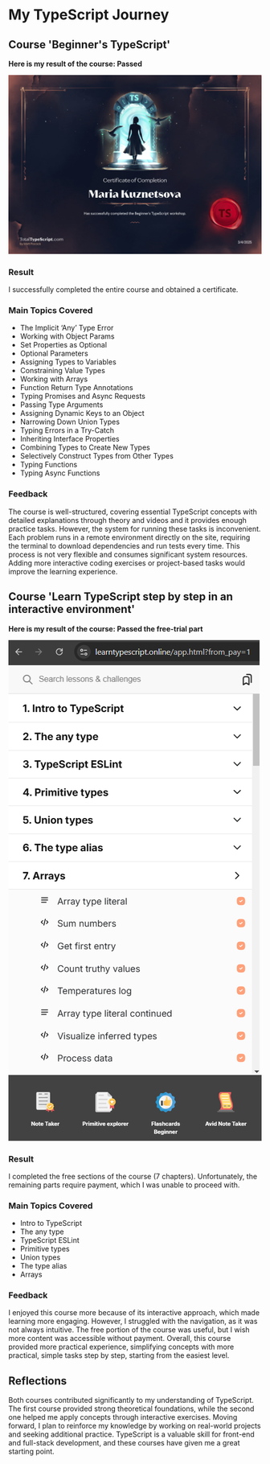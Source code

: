 # My TypeScript Journey

## Course 'Beginner's TypeScript'

<b>Here is my result of the course: Passed</b>

[![certificate](certificate.png)](https://res.cloudinary.com/total-typescript/image/upload/v1741521993/certificate/b9240075-1722-4dc1-8450-d1b86055e9de/beginners-typescript.png)

### Result
I successfully completed the entire course and obtained a certificate.

### Main Topics Covered
- The Implicit ‘Any’ Type Error
- Working with Object Params
- Set Properties as Optional
- Optional Parameters
- Assigning Types to Variables
- Constraining Value Types
- Working with Arrays
- Function Return Type Annotations
- Typing Promises and Async Requests
- Passing Type Arguments
- Assigning Dynamic Keys to an Object
- Narrowing Down Union Types
- Typing Errors in a Try-Catch
- Inheriting Interface Properties
- Combining Types to Create New Types
- Selectively Construct Types from Other Types
- Typing Functions
- Typing Async Functions

### Feedback
The course is well-structured, covering essential TypeScript concepts with detailed explanations through theory and videos and it provides enough practice tasks. However, the system for running these tasks is inconvenient. Each problem runs in a remote environment directly on the site, requiring the terminal to download dependencies and run tests every time. This process is not very flexible and consumes significant system resources. Adding more interactive coding exercises or project-based tasks would improve the learning experience.

## Course 'Learn TypeScript step by step in an interactive environment'

<b>Here is my result of the course: Passed the free-trial part</b> 

![course](course.png)
![achievements](achievement.png)

### Result
I completed the free sections of the course (7 chapters). Unfortunately, the remaining parts require payment, which I was unable to proceed with.

### Main Topics Covered
- Intro to TypeScript
- The any type
- TypeScript ESLint
- Primitive types
- Union types
- The type alias
- Arrays

### Feedback
I enjoyed this course more because of its interactive approach, which made learning more engaging. However, I struggled with the navigation, as it was not always intuitive. The free portion of the course was useful, but I wish more content was accessible without payment. Overall, this course provided more practical experience, simplifying concepts with more practical, simple tasks step by step, starting from the easiest level.

## Reflections
Both courses contributed significantly to my understanding of TypeScript. The first course provided strong theoretical foundations, while the second one helped me apply concepts through interactive exercises. Moving forward, I plan to reinforce my knowledge by working on real-world projects and seeking additional practice. TypeScript is a valuable skill for front-end and full-stack development, and these courses have given me a great starting point.
